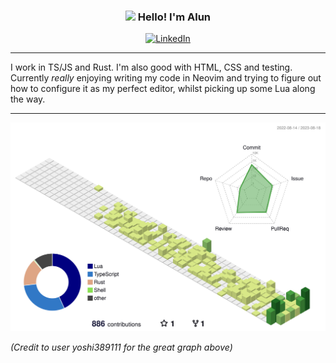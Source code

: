 <!-- Heading -->
<h3 align="center"><img src = "https://raw.githubusercontent.com/MartinHeinz/MartinHeinz/master/wave.gif" width = 30px> Hello! I'm Alun</h3>
<div align="center">
<a href="https://www.linkedin.com/in/alunturner"><img src="https://img.shields.io/badge/LinkedIn--_.svg?style=social&logo=linkedin" alt="LinkedIn"></a>
</div>

<hr />

I work in TS/JS and Rust. I'm also good with HTML, CSS and testing. Currently _really_ enjoying writing my code in Neovim and trying to figure out how to configure it as my perfect editor, whilst picking up some Lua along the way.

<hr />

![](./profile-3d-contrib/profile-green.svg)

_(Credit to user yoshi389111 for the great graph above)_
